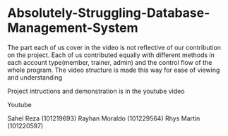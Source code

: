 # Absolutely-Struggling-Database-Management-System

The part each of us cover in the video is not reflective of our contribution on the project. Each of us contributed equally with different methods in each account type(member, trainer, admin) and the control flow of the whole program. The video structure is made this way for ease of viewing and understanding

Project intructions and demonstration is in the youtube video

Youtube

Sahel Reza (101219693)
Rayhan Moraldo (101229564)
Rhys Martin (101220597)
